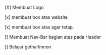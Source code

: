 [X] Membuat Logo 

[x] membuat box atas website 

[x] membuat box atas agar tetap.

[] Membuat Nav-Bar bagian atas pada Header

[] Belajar gethalfmoon

